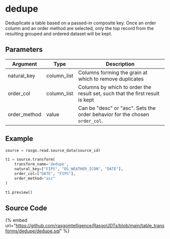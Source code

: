 

# dedupe

Deduplicate a table based on a passed-in composite key. Once an order column and an order method are selected, only the top record from the resulting grouped and ordered dataset will be kept.

## Parameters

|   Argument   |    Type     |                                 Description                                  |
| ------------ | ----------- | ---------------------------------------------------------------------------- |
| natural_key  | column_list | Columns forming the grain at which to remove duplicates                      |
| order_col    | column_list | Columns by which to order the result set, such that the first result is kept |
| order_method | value       | Can be "desc" or "asc". Sets the order behavior for the chosen `order_col`.  |


## Example

```python
source = rasgo.read.source_data(source_id)

t1 = source.transform(
    transform_name='dedupe',
    natural_key=["FIPS", "DS_WEATHER_ICON", "DATE"],
    order_col=["DATE", "FIPS"],
    order_method="asc"
)

t1.preview()

```

## Source Code

{% embed url="https://github.com/rasgointelligence/RasgoUDTs/blob/main/table_transforms/dedupe/dedupe.sql" %}


